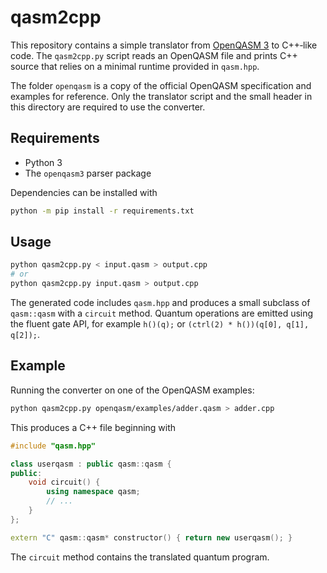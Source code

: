 # qasm2cpp

This repository contains a simple translator from [OpenQASM 3](https://openqasm.github.io/) to C++‑like code.  The `qasm2cpp.py` script reads an OpenQASM file and prints C++ source that relies on a minimal runtime provided in `qasm.hpp`.

The folder `openqasm` is a copy of the official OpenQASM specification and examples for reference.  Only the translator script and the small header in this directory are required to use the converter.

## Requirements

- Python 3
- The `openqasm3` parser package

Dependencies can be installed with

```bash
python -m pip install -r requirements.txt
```

## Usage

```bash
python qasm2cpp.py < input.qasm > output.cpp
# or
python qasm2cpp.py input.qasm > output.cpp
```

The generated code includes `qasm.hpp` and produces a small subclass of `qasm::qasm` with a `circuit` method.  Quantum operations are emitted using the fluent gate API, for example `h()(q);` or `(ctrl(2) * h())(q[0], q[1], q[2]);`.

## Example

Running the converter on one of the OpenQASM examples:

```bash
python qasm2cpp.py openqasm/examples/adder.qasm > adder.cpp
```

This produces a C++ file beginning with

```cpp
#include "qasm.hpp"

class userqasm : public qasm::qasm {
public:
    void circuit() {
        using namespace qasm;
        // ...
    }
};

extern "C" qasm::qasm* constructor() { return new userqasm(); }
```

The `circuit` method contains the translated quantum program.

